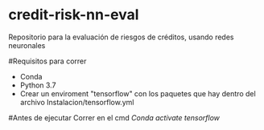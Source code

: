 # credit-risk-nn-eval
Repositorio para la evaluación de riesgos de créditos, usando redes neuronales

#Requisitos para correr
- Conda
- Python 3.7
- Crear un enviroment "tensorflow" con los paquetes que hay dentro del archivo Instalacion/tensorflow.yml

#Antes de ejecutar
Correr en el cmd _Conda activate tensorflow_
